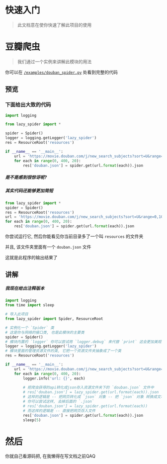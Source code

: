 # 快速入门
> 此文档意在使你快速了解此项目的使用

# 豆瓣爬虫
> 我们通过一个实例来讲解此模块的用法
>
你可以在 [`/examples/douban_spider.py`](../examples/douban_spider.py) 处看到完整的代码

## 预览

### 下面给出大致的代码
```python
import logging

from lazy_spider import *

spider = Spider()
logger = logging.getLogger('lazy_spider')
res = ResourceRoot('resources')

if __name__ == '__main__':
    url = 'https://movie.douban.com/j/new_search_subjects?sort=U&range=0,10&tags=&start={}'
    for each in range(0, 400, 20):
        res['douban.json'] = spider.get(url.format(each)).json
```

##### 是不是感到很惊讶呢?

##### 其实代码还能够更加简短

```python
from lazy_spider import *
spider = Spider()
res = ResourceRoot('resources')
url = 'https://movie.douban.com/j/new_search_subjects?sort=U&range=0,10&tags=&start={}'
for each in range(0, 400, 20):
    res['douban.json'] = spider.get(url.format(each)).json
```

你尝试运行它, 然后你能看见你当前目录多了一个叫 `resources` 的文件夹

并且, 该文件夹里面有一个 `douban.json` 文件

这就是此程序的输出结果了

## 讲解

##### 我现在给出注释版本

```python
import logging
from time import sleep

# 导入此项目
from lazy_spider import Spider, ResourceRoot

# 实例化一个 `Spider` 类
# 这是你与网络的接口类, 也是此模块的主要类
spider = Spider()
# 模块内置的 `logger` 你可以尝试用 `logger.debug` 来代替 `print` 这会更加美观
logger = logging.getLogger('lazy_spider')
# 模块里面的管理资源文件的类, 它把一个资源文件夹抽象成了一个类
res = ResourceRoot('resources')

if __name__ == '__main__':
    url = 'https://movie.douban.com/j/new_search_subjects?sort=U&range=0,10&tags=&start={}'
    for each in range(0, 400, 20):
        logger.info('url: {}', each)
        
        # 把爬虫获得的api转化成json存入资源文件夹下的 `douban.json` 文件中
        # res['douban.json'] = lazy_spider.get(url.format(each)).json
        # 这样的逻辑是 -- 把网页转化成 `json` 对象 -- 把 `json` 对象 转换成文本对象
        # 你可以尝试这样, 去掉后面的 `.json`
        # res['douban.json'] = lazy_spider.get(url.format(each))
        # 而这样的逻辑是 -- 直接把网页存入文件
        res['douban.json'] = spider.get(url.format(each)).json
        sleep(5)

```

# 然后

你就自己看源码把, 在我懒得在写文档之前QAQ
